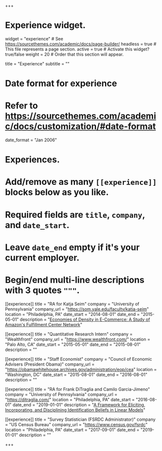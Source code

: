 +++
# Experience widget.
widget = "experience"  # See https://sourcethemes.com/academic/docs/page-builder/
headless = true  # This file represents a page section.
active = true  # Activate this widget? true/false
weight = 20  # Order that this section will appear.

title = "Experience"
subtitle = ""

# Date format for experience
#   Refer to https://sourcethemes.com/academic/docs/customization/#date-format
date_format = "Jan 2006"

# Experiences.
#   Add/remove as many `[[experience]]` blocks below as you like.
#   Required fields are `title`, `company`, and `date_start`.
#   Leave `date_end` empty if it's your current employer.
#   Begin/end multi-line descriptions with 3 quotes `"""`.
[[experience]]
  title = "RA for Katja Seim"
  company = "University of Pennsylvania"
  company_url = "https://som.yale.edu/faculty/katja-seim"
  location = "Philadelphia, PA"
  date_start = "2014-08-01"
  date_end = "2015-05-01"
  description = "[Economies of Density in E-Commerce: A Study of Amazon's Fulfillment Center Network](https://www.nber.org/papers/w23361)"
  
[[experience]]
  title = "Quantitative Research Intern"
  company = "Wealthfront"
  company_url = "https://www.wealthfront.com/"
  location = "Palo Alto, CA"
  date_start = "2015-05-01"
  date_end = "2015-08-01"
  description = ""
  
[[experience]]
  title = "Staff Economist"
  company = "Council of Economic Advisers (President Obama)"
  company_url = "https://obamawhitehouse.archives.gov/administration/eop/cea"
  location = "Washington, DC"
  date_start = "2015-08-01"
  date_end = "2016-08-01"
  description = ""
  
[[experience]]
  title = "RA for Frank DiTraglia and Camilo Garcia-Jimeno"
  company = "University of Pennsylvania"
  company_url = "https://ditraglia.com/"
  location = "Philadelphia, PA"
  date_start = "2016-08-01"
  date_end = "2019-01-01"
  description = "[A Framework for Eliciting, Incorporating, and Disciplining Identification Beliefs in Linear Models](https://www.nber.org/papers/w22621)"

[[experience]]
  title = "Survey Statistician (FSRDC Administrator)"
  company = "US Census Bureau"
  company_url = "https://www.census.gov/fsrdc"
  location = "Philadelphia, PA"
  date_start = "2017-09-01"
  date_end = "2019-01-01"
  description = ""

+++

